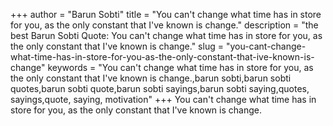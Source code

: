 +++
author = "Barun Sobti"
title = "You can't change what time has in store for you, as the only constant that I've known is change."
description = "the best Barun Sobti Quote: You can't change what time has in store for you, as the only constant that I've known is change."
slug = "you-cant-change-what-time-has-in-store-for-you-as-the-only-constant-that-ive-known-is-change"
keywords = "You can't change what time has in store for you, as the only constant that I've known is change.,barun sobti,barun sobti quotes,barun sobti quote,barun sobti sayings,barun sobti saying,quotes, sayings,quote, saying, motivation"
+++
You can't change what time has in store for you, as the only constant that I've known is change.
